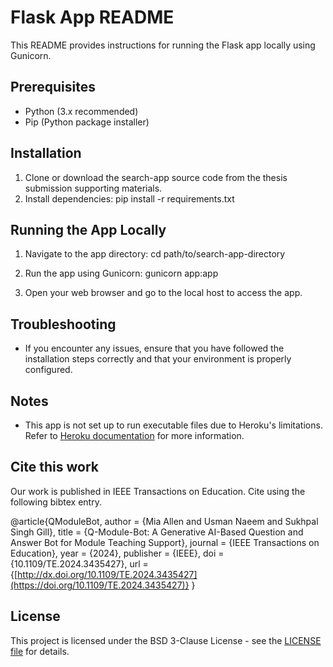 # Flask App README

This README provides instructions for running the Flask app locally using Gunicorn.

## Prerequisites

- Python (3.x recommended)
- Pip (Python package installer)

## Installation

1. Clone or download the search-app source code from the thesis submission supporting materials.
2. Install dependencies:
pip install -r requirements.txt

## Running the App Locally

1. Navigate to the app directory:
cd path/to/search-app-directory

2. Run the app using Gunicorn:
gunicorn app:app

3. Open your web browser and go to the local host to access the app.

## Troubleshooting

- If you encounter any issues, ensure that you have followed the installation steps correctly and that your environment is properly configured.

## Notes

- This app is not set up to run executable files due to Heroku's limitations. Refer to [Heroku documentation](https://devcenter.heroku.com/articles/dynos#ephemeral-filesystem) for more information.

## Cite this work

Our work is published in IEEE Transactions on Education. Cite using the following bibtex entry.

@article{QModuleBot,
  author    = {Mia Allen and Usman Naeem and Sukhpal Singh Gill},
  title     = {Q-Module-Bot: A Generative AI-Based Question and Answer Bot for Module Teaching Support},
  journal   = {IEEE Transactions on Education},
  year      = {2024},
  publisher = {IEEE},
  doi       = {10.1109/TE.2024.3435427},
  url       = {[http://dx.doi.org/10.1109/TE.2024.3435427](https://doi.org/10.1109/TE.2024.3435427)}
}

## License

This project is licensed under the BSD 3-Clause License - see the [LICENSE file](https://github.com/iamssgill/Q-Module-Bot?tab=BSD-3-Clause-1-ov-file#readme) for details.


